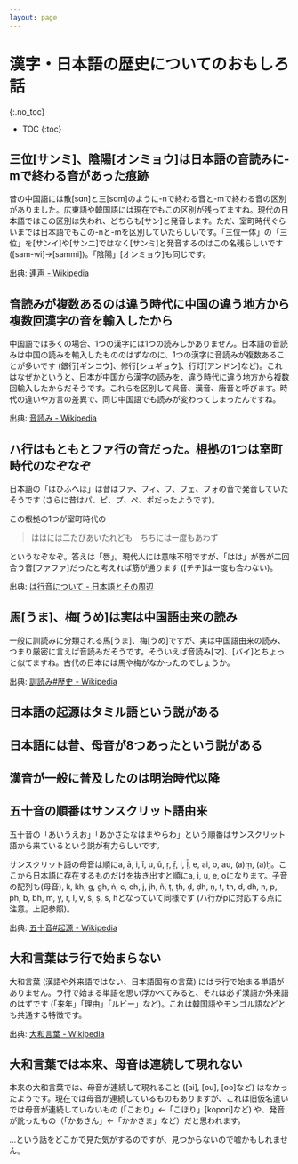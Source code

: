 ```yaml
---
layout: page
---
```


# 漢字・日本語の歴史についてのおもしろ話
{:.no_toc}

* TOC
{:toc}

## 三位[サンミ]、陰陽[オンミョウ]は日本語の音読みに-mで終わる音があった痕跡

昔の中国語には散[sɑn]と三[sɑm]のように-nで終わる音と-mで終わる音の区別がありました。広東語や韓国語には現在でもこの区別が残ってますね。現代の日本語ではこの区別は失われ、どちらも[サン]と発音します。ただ、室町時代ぐらいまでは日本語でもこの-nと-mを区別していたらしいです。「三位一体」の「三位」を[サンイ]や[サンニ]ではなく[サンミ]と発音するのはこの名残らしいです ([sam-wi]→[sammi])。「陰陽」[オンミョウ]も同じです。

出典: [連声 - Wikipedia](https://ja.wikipedia.org/wiki/連声)

## 音読みが複数あるのは違う時代に中国の違う地方から複数回漢字の音を輸入したから

中国語では多くの場合、1つの漢字には1つの読みしかありません。日本語の音読みは中国の読みを輸入したもののはずなのに、1つの漢字に音読みが複数あることが多いです (銀行[ギンコウ]、修行[シュギョウ]、行灯[アンドン]など)。これはなぜかというと、日本が中国から漢字の読みを、違う時代に違う地方から複数回輸入したからだそうです。これらを区別して呉音、漢音、唐音と呼びます。時代の違いや方言の差異で、同じ中国語でも読みが変わってしまったんですね。

出典: [音読み - Wikipedia](https://ja.wikipedia.org/wiki/%E9%9F%B3%E8%AA%AD%E3%81%BF)

## ハ行はもともとファ行の音だった。根拠の1つは室町時代のなぞなぞ

日本語の「はひふへほ」は昔はファ、フィ、フ、フェ、フォの音で発音していたそうです (さらに昔はパ、ピ、プ、ペ、ポだったようです)。

この根拠の1つが室町時代の

> ははには二たびあいたれども　ちちには一度もあわず

というなぞなぞ。答えは「唇」。現代人には意味不明ですが、「はは」が唇が二回合う音[ファファ]だったと考えれば筋が通ります ([チチ]は一度も合わない)。

出典: [は行音について - 日本語とその周辺](http://www.asahi-net.or.jp/~hi5k-stu/nihongo/hagyou.htm)

## 馬[うま]、梅[うめ]は実は中国語由来の読み

一般に訓読みに分類される馬[うま]、梅[うめ]ですが、実は中国語由来の読み、つまり厳密に言えば音読みだそうです。そういえば音読み[マ]、[バイ]とちょっと似てますね。古代の日本には馬や梅がなかったのでしょうか。

出典: [訓読み#歴史 - Wikipedia](https://ja.wikipedia.org/wiki/%E8%A8%93%E8%AA%AD%E3%81%BF#%E6%AD%B4%E5%8F%B2)

## 日本語の起源はタミル語という説がある
## 日本語には昔、母音が8つあったという説がある
## 漢音が一般に普及したのは明治時代以降
## 五十音の順番はサンスクリット語由来

五十音の「あいうえお」「あかさたなはまやらわ」という順番はサンスクリット語から来ているという説が有力らしいです。

サンスクリット語の母音は順にa, ā, i, ī, u, ū, ṛ, ṝ, ḷ, ḹ, e, ai, o, au, (a)ṃ, (a)ḥ。ここから日本語に存在するものだけを抜き出すと順にa, i, u, e, oになります。子音の配列も(母音), k, kh, g, gh, ṅ, c, ch, j, jh, ñ, ṭ, ṭh, ḍ, ḍh, ṇ, t, th, d, dh, n, p, ph, b, bh, m, y, r, l, v, ś, ṣ, s, hとなっていて同様です (ハ行がpに対応する点に注意。上記参照)。

出典: [五十音#起源 - Wikipedia](https://ja.wikipedia.org/wiki/%E4%BA%94%E5%8D%81%E9%9F%B3#%E8%B5%B7%E6%BA%90)

## 大和言葉はラ行で始まらない

大和言葉 (漢語や外来語ではない、日本語固有の言葉) にはラ行で始まる単語がありません。ラ行で始まる単語を思い浮かべてみると、それは必ず漢語か外来語のはずです (「来年」「理由」「ルビー」など)。これは韓国語やモンゴル語などとも共通する特徴です。

出典: [大和言葉 - Wikipedia](https://ja.wikipedia.org/wiki/%E5%A4%A7%E5%92%8C%E8%A8%80%E8%91%89)

## 大和言葉では本来、母音は連続して現れない

本来の大和言葉では、母音が連続して現れること ([ai], [ou], [oo]など) はなかったようです。現在では母音が連続しているものもありますが、これは旧仮名遣いでは母音が連続していないもの (「こおり」←「こほり」[kopori]など) や、発音が訛ったもの（「かあさん」←「かかさま」など）だと思われます。

…という話をどこかで見た気がするのですが、見つからないので嘘かもしれません。
